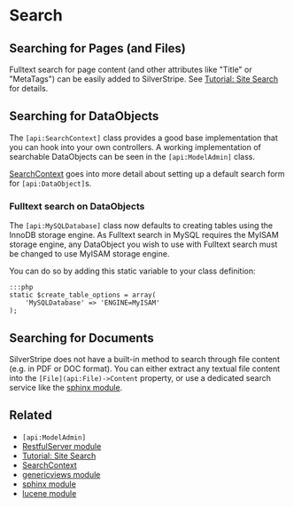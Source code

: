 # Search

## Searching for Pages (and Files)

Fulltext search for page content (and other attributes like "Title" or "MetaTags") can be easily added to SilverStripe.
See [Tutorial: Site Search](/tutorials/4-site-search) for details.

## Searching for DataObjects

The `[api:SearchContext]` class provides a good base implementation that you can hook into your own controllers. 
A working implementation of searchable DataObjects can be seen in the `[api:ModelAdmin]` class.

[SearchContext](/reference/searchcontext) goes into more detail about setting up a default search form for `[api:DataObject]`s.

### Fulltext search on DataObjects

The `[api:MySQLDatabase]` class now defaults to creating tables using the InnoDB storage engine. As Fulltext search in MySQL
requires the MyISAM storage engine, any DataObject you wish to use with Fulltext search must be changed to use MyISAM storage
engine.

You can do so by adding this static variable to your class definition:

	:::php
	static $create_table_options = array(
		'MySQLDatabase' => 'ENGINE=MyISAM'
	);

## Searching for Documents

SilverStripe does not have a built-in method to search through file content (e.g. in PDF or DOC format).
You can either extract any textual file content into the `[File](api:File)->Content` property, or use a
dedicated search service like the [sphinx module](http://silverstripe.org/sphinx-module).

## Related

*  `[api:ModelAdmin]`
*  [RestfulServer module](https://github.com/silverstripe/silverstripe-restfulserver)
*  [Tutorial: Site Search](/tutorials/4-site-search)
*  [SearchContext](/reference/searchcontext)
*  [genericviews module](http://silverstripe.org/generic-views-module)
*  [sphinx module](http://silverstripe.org/sphinx-module)
*  [lucene module](http://silverstripe.org/lucene-module)